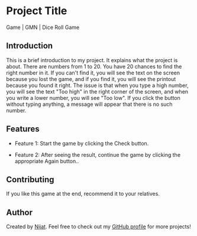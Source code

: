 # Project Title

Game | GMN | Dice Roll Game

## Introduction

This is a brief introduction to my project. It explains what the project is about. There are numbers from 1 to 20. You have 20 chances to find the right number in it. If you can't find it, you will see the text on the screen because you lost the game, and if you find it, you will see the printout because you found it right. The issue is that when you type a high number, you will see the text "Too high" in the right corner of the screen, and when you write a lower number, you will see "Too low". If you click the button without typing anything, a message will appear that there is no such number.

## Features

- Feature 1: Start the game by clicking the Check button.

- Feature 2: After seeing the result, continue the game by clicking the appropriate Again button..

## Contributing

If you like this game at the end, recommend it to your relatives.

## Author

Created by [Nijat](https://www.linkedin.com/in/nijat-guliyev-1949a4294/). Feel free to check out my [GitHub profile](https://github.com/Nijat-Guliyev) for more projects!

